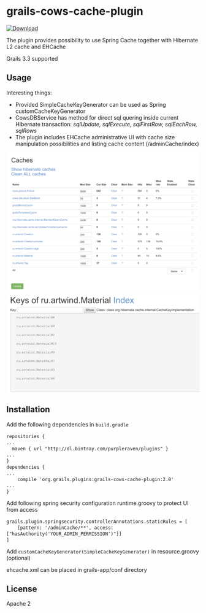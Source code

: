 # grails-cows-cache-plugin
[ ![Download](https://api.bintray.com/packages/purpleraven/plugins/grails-cows-cache-plugin/images/download.svg) ](https://bintray.com/purpleraven/plugins/grails-cows-cache-plugin/_latestVersion)

The plugin provides possibility to use Spring Cache together with Hibernate L2 cache and EHCache 

Grails 3.3 supported 

Usage
-----
Interesting things:
* Provided SimpleCacheKeyGenerator can be used as Spring customCacheKeyGenerator
* CowsDBService has method for direct sql quering inside current Hibernate transaction: *sqlUpdate, sqlExecute, sqlFirstRow, sqlEachRow, sqlRows*
* The plugin includes EHCache administrative UI with cache size manipulation possibilities and listing cache content (/adminCache/index)

![configuration](https://github.com/purpleraven/grails-cows-cache-plugin/raw/master/pics/list.png)
![content](https://github.com/purpleraven/grails-cows-cache-plugin/raw/master/pics/keys.png)
   
      
Installation
------------

Add the following dependencies in `build.gradle`
```
repositories {
...
  maven { url "http://dl.bintray.com/purpleraven/plugins" }
...
}
dependencies {
...
    compile 'org.grails.plugins:grails-cows-cache-plugin:2.0'
...
}
```

      
Add following spring security configuration runtime.groovy to protect UI from access 
```
grails.plugin.springsecurity.controllerAnnotations.staticRules = [
    [pattern: '/adminCache/**', access:["hasAuthority('YOUR_ADMIN_PERMISSION')"]]
]
```

Add `customCacheKeyGenerator(SimpleCacheKeyGenerator)` in resource.groovy (optional)

ehcache.xml can be placed in grails-app/conf directory
      
License
-------
Apache 2     
